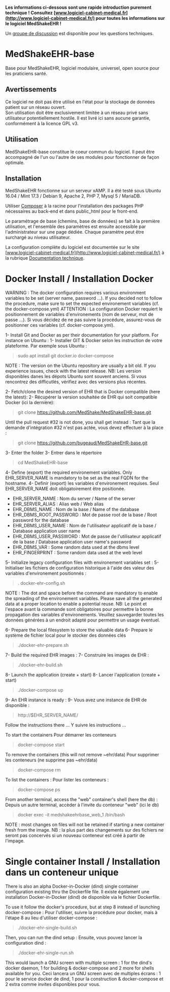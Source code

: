 **Les informations ci-dessous sont une rapide introduction purement technique !
Consultez [www.logiciel-cabinet-medical.fr](http://www.logiciel-cabinet-medical.fr/) pour toutes les informations sur le logiciel MedShakeEHR !**

Un [groupe de discussion](https://groups.google.com/forum/#!forum/medshakeehr) est disponible pour les questions techniques.

# MedShakeEHR-base
Base pour MedShakeEHR, logiciel modulaire, universel, open source pour les praticiens santé.

## Avertissements
Ce logiciel ne doit pas être utilisé en l'état pour la stockage de données patient sur un réseau ouvert.  
Son utilisation doit être exclusivement limitée à un réseau privé sans utilisateur potentiellement hostile.
Il est livré ici sans aucune garantie, conformément à la licence GPL v3.

## Utilisation
MedShakeEHR-base constitue le coeur commun du logiciel. Il peut être accompagné de l'un ou l'autre de ses modules pour fonctionner de façon optimale.

## Installation
MedShakeEHR fonctionne sur un serveur xAMP. Il a été testé sous Ubuntu 16.04 / Mint 17.3 / Debian 9, Apache 2, PHP 7, Mysql 5 / MariaDB.

Utiliser [Composer](https://getcomposer.org/download/) à la racine pour l'installation des packages PHP nécessaires au back-end et dans public_html pour le front-end.

Le paramétrage de base (chemins, base de données) se fait à la première utilisation, et l'ensemble des paramètres est ensuite accessible par l'administrateur sur une page dédiée.
Chaque paramètre peut être surchargé au niveau utilisateur.  

La configuration complète du logiciel est documentée sur le site [www.logiciel-cabinet-medical.fr](http://www.logiciel-cabinet-medical.fr/) à la rubrique [Documentation technique](http://www.logiciel-cabinet-medical.fr/documentation-technique/).

# Docker Install / Installation Docker

WARNING : The docker configuration requires various environment variables to be set (server name, password ...). If you decided not to follow the procedure, make sure to set the expected environement variables (cf. the docker-compose.yml)
ATTENTION : La configuration Docker requiert le positionnement de variables d'environements (nom de serveur, mot de passe ...). Si vous décidez de ne pas suivre la procédure, assurez-vous de positionner ces variables (cf. docker-compose.yml).

1- Install Git and Docker as per their documentation for your platform. For instance on Ubuntu :
1- Installer GIT & Docker selon les instruction de votre plateforme. Par exemple sous Ubuntu :

>sudo apt install git docker.io docker-compose

NOTE : The version on the Ubuntu repository are usually a bit old. If you experience issues, check with the latest release.
NB: Les version disponibles danes les dépots Ubuntu sont souvent anciens. Si vous rencontrez des difficutlés, vérifiez avec des versions plus récentes.

2- Fetch/clone the desired version of EHR that is Docker compatible (here the latest):
2- Récupérer la version souhaitée de EHR qui soit compatible Docker (ici la dernière):

>git clone https://github.com/MedShake/MedShakeEHR-base.git

Until the pull request #32 is not done, you shall get instead :
Tant que la demande d'intégration #32 n'est pas actée, vous devez effectuer à la place :

>git clone https://github.com/bugeaud/MedShakeEHR-base.git

3- Enter the folder
3- Entrer dans le répertoire

>cd MedShakeEHR-base

4- Define (export) the required environement variables. Only EHR_SERVER_NAME is mandatory to be set as the real FQDN for the hostname.
4- Definir (export) les variables d'environement requises. Seul EHR_SERVER_NAME doit obligatoirement être positionée.

  - EHR_SERVER_NAME  : Nom du server / Name of the server
  - EHR_SERVER_ALIAS : Alias web / Web alias
  - EHR_DBMS_NAME : Nom de la base / Name of the database
  - EHR_DBMS_ROOT_PASSWORD : Mot de passe root de la base / Root password for the database
  - EHR_DBMS_USER_NAME :  Nom de l'utilisateur applicatif de la base / Database application user name
  - EHR_DBMS_USER_PASSWORD : Mot de passe de l'utilisateur applicatif de la base / Database application user name's password
  - EHR_DBMS_VAR : Some random data used at the dbms level
  - EHR_FINGERPRINT : Some random data used at the web level

5- Initialize legacy configuration files with environement variables set :
5- Initialiser les fichiers de configuration historique à l'aide des valeur des variables d'environement positionnés :

> . docker-ehr-config.sh

NOTE : The dot and space before the command are mandatory to enable the spreading of the environement variables. Please save all the generated data at a proper location to enable a potential reuse.
NB: Le point et l'espace avant la commande sont obligatoires pour permettre la bonne propagation des variables d'environements. Veuillez sauvegarder toutes les données générées à un endroit adapté pour permettre un usage éventuel.

6- Prepare the local filesystem to store the valuable data
6- Prepare le système de fichier local pour le stocker des données clés

> ./docker-ehr-prepare.sh

7- Build the required EHR images :
7- Construire les images de EHR :

> ./docker-ehr-build.sh

8- Launch the application (create + start)
8- Lancer l'application (create + start)

> ./docker-compose up

9- An EHR instance is ready :
9- Vous avez une instance de EHR de disponible :

>http://$EHR_SERVER_NAME/

Follow the instructions there ...
Y suivre les instructions ...


To start the containers
Pour démarrer les conteneurs

> docker-compose start

To remove the containers (this will not remove ~ehr/data)
Pour supprimer les conteneurs (ne supprime pas ~ehr/data)

> docker-compose rm

To list the containers :
Pour lister les conteneurs :

> docker-compose ps

From another terminal, access the "web" container's shell (here the db) :
Depuis un autre terminal, accèder à l'invite du conteneur "web" (ici le db)

> docker exec -it medshakeehrbase_web_1 /bin/bash

NOTE : most changes on files  will not be retained if starting a new container fresh from the image.
NB : la plus part des changements sur des fichiers ne seront pas concervés si un nouveau conteneur est créé à partir de l'impage.

# Single container Install / Installation dans un conteneur unique

There is also an alpha Docker-in-Docker (dind) single container configuration existing thru the Dockerfile file.
Il existe également une installation Docker-in-Docker (dind) de disponible via le fichier Dockerfile.

To use it follow the docker's procedure, but at step 8 instead of launching docker-compose :
Pour l'utiliser, suivre la procédure pour docker, mais à l'étape 8 au lieu d'utiliser docker-compose :

> ./docker-ehr-single-build.sh

Then, you can run the dind setup :
Ensuite, vous pouvez lancer la configuration dind :

> ./docker-ehr-single-run.sh

This would launch a GNU screen with multiple screen : 1 for the dind's docker daemon, 1 for building  & docker-compose and 2 more for shells available for you.
Ceci lancera un GNU screen avec de multiples écrans : 1 pour le service docker de dind, 1 pour la construction & docker-compose et 2 extra comme invites disponibles pour vous.
